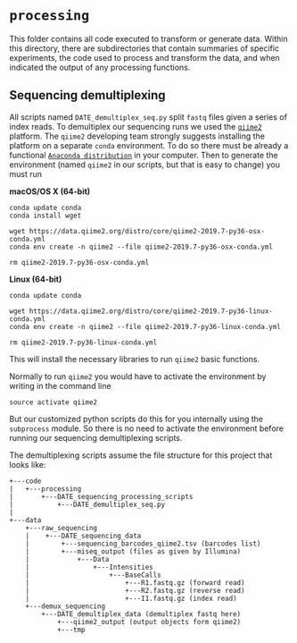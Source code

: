 # `processing`

This folder contains all code executed to transform or generate data. Within
this directory, there are subdirectories that contain summaries of specific
experiments, the code used to process and transform the data, and when
indicated the output of any processing functions.

## Sequencing demultiplexing

All scripts named `DATE_demultiplex_seq.py` split `fastq` files given a
series of index reads. To demultiplex our sequencing runs we used the
[`qiime2`](https://qiime2.org) platform. The `qiime2` developing team strongly
suggests installing the platform on a separate `conda` environment. To do so
there must be already a functional [`Anaconda
distribution`](https://www.anaconda.com/distribution/) in your computer. Then
to generate the environment (named `qiime2` in our scripts, but that is easy to
change) you must run

**macOS/OS X (64-bit)**
```
conda update conda
conda install wget

wget https://data.qiime2.org/distro/core/qiime2-2019.7-py36-osx-conda.yml
conda env create -n qiime2 --file qiime2-2019.7-py36-osx-conda.yml

rm qiime2-2019.7-py36-osx-conda.yml
```

**Linux (64-bit)**
```
conda update conda

wget https://data.qiime2.org/distro/core/qiime2-2019.7-py36-linux-conda.yml
conda env create -n qiime2 --file qiime2-2019.7-py36-linux-conda.yml

rm qiime2-2019.7-py36-linux-conda.yml
```
This will install the necessary libraries to run `qiime2` basic functions.

Normally to run `qiime2` you would have to activate the environment by writing
in the command line
```
source activate qiime2
```
But our customized python scripts do this for you internally using the
`subprocess` module. So there is no need to activate the environment before
running our sequencing demultiplexing scripts.

The demultiplexing scripts assume the file structure for this project that
looks like:
```
+---code
|   +---processing
|       +---DATE_sequencing_processing_scripts
|           +---DATE_demultiplex_seq.py
|
+---data
    +---raw_sequencing
    |    +---DATE_sequencing_data
    |        +---sequencing_barcodes_qiime2.tsv (barcodes list)
    |        +---miseq_output (files as given by Illumina)
    |            +---Data
    |                +---Intensities
    |                    +---BaseCalls
    |                        +---R1.fastq.gz (forward read)
    |                        +---R2.fastq.gz (reverse read)
    |                        +---I1.fastq.gz (index read)
    +---demux_sequencing
        +---DATE_demultiplex_data (demultiplex fastq here)
            +---qiime2_output (output objects form qiime2)
            +---tmp
```